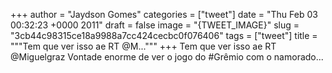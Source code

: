 
+++
author = "Jaydson Gomes"
categories = ["tweet"]
date = "Thu Feb 03 00:32:23 +0000 2011"
draft = false
image = "{TWEET_IMAGE}"
slug = "3cb44c98315ce18a9988a7cc424cecbc0f076406"
tags = ["tweet"]
title = """Tem que ver isso ae RT @M..."""
+++
Tem que ver isso ae RT @Miguelgraz Vontade enorme de ver o jogo do #Grêmio com o namorado...
